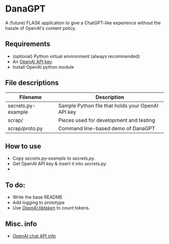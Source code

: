 # DanaGPT
A (future) FLASK application to give a ChatGPT-like experience without the hassle of OpenAI's content policy.

## Requirements
- (optional) Python virtual environment (always recommended)
- An [OpenAI API key](https://help.openai.com/en/articles/4936850-where-do-i-find-my-secret-api-key).
- Install OpenAI python module

## File descriptions
| Filename | Description |
| --- | --- |
| secrets.py-example | Sample Python file that holds your OpenAI API key |
| scrap/ | Pieces used for development and testing |
| scrap/proto.py | Command line-based demo of DanaGPT |

## How to use
- Copy _secrets.py-example_ to _secrets.py_.
- Get OpenAI API key & insert it into _secrets.py_.
- 

## To do:
- Write the base README
- Add logging to prototype
- Use [_OpenAI.tiktoken_](https://github.com/openai/openai-cookbook/blob/main/examples/How_to_count_tokens_with_tiktoken.ipynb) to count tokens.

## Misc. info
- [OpenAI chat API info](https://platform.openai.com/docs/guides/chat/introduction)
